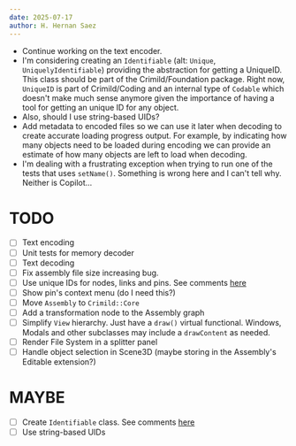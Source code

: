 ```yaml
---
date: 2025-07-17
author: H. Hernan Saez
---
```


- Continue working on the text encoder.
- I'm considering creating an `Identifiable` (alt: `Unique`, `UniquelyIdentifiable`) providing the abstraction for getting a UniqueID. This class should be part of the Crimild/Foundation package. Right now, `UniqueID` is part of Crimild/Coding and an internal type of `Codable` which doesn't make much sense anymore given the importance of having a tool for getting an unique ID for any object. 
- Also, should I use string-based UIDs?
- Add metadata to encoded files so we can use it later when decoding to create accurate loading progress output. For example, by indicating how many objects need to be loaded during encoding we can provide an estimate of how many objects are left to load when decoding.
- I'm dealing with a frustrating exception when trying to run one of the tests that uses `setName()`. Something is wrong here and I can't tell why. Neither is Copilot...


# TODO
- [ ] Text encoding
- [ ] Unit tests for memory decoder
- [ ] Text decoding
- [ ] Fix assembly file size increasing bug.
- [ ] Use unique IDs for nodes, links and pins. See comments [here](./20250701_hhsaez.md)
- [ ] Show pin's context menu (do I need this?)
- [ ] Move `Assembly` to `Crimild::Core`
- [ ] Add a transformation node to the Assembly graph
- [ ] Simplify `View` hierarchy. Just have a `draw()` virtual functional. Windows, Modals and other subclasses may include a `drawContent` as needed.
- [ ] Render File System in a splitter panel
- [ ] Handle object selection in Scene3D (maybe storing in the Assembly's Editable extension?)

# MAYBE
- [ ] Create `Identifiable` class. See comments [here](./20250717_hhsaez.md)
- [ ] Use string-based UIDs
